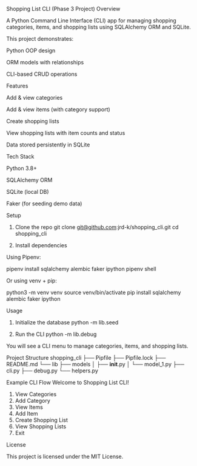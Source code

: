   Shopping List CLI (Phase 3 Project)
  Overview

A Python Command Line Interface (CLI) app for managing shopping categories, items, and shopping lists using SQLAlchemy ORM and SQLite.

This project demonstrates:

Python OOP design

ORM models with relationships

CLI-based CRUD operations

 Features

 Add & view categories

 Add & view items (with category support)

 Create shopping lists

 View shopping lists with item counts and status

 Data stored persistently in SQLite

 Tech Stack

Python 3.8+

SQLAlchemy ORM

SQLite (local DB)

Faker (for seeding demo data)

Setup
1. Clone the repo
git clone git@github.com:jrd-k/shopping_cli.git
cd shopping_cli

2. Install dependencies

Using Pipenv:

pipenv install sqlalchemy alembic faker ipython
pipenv shell


Or using venv + pip:

python3 -m venv venv
source venv/bin/activate
pip install sqlalchemy alembic faker ipython

Usage
1. Initialize the database
python -m lib.seed

2. Run the CLI
python -m lib.debug


You will see a CLI menu to manage categories, items, and shopping lists.

 Project Structure
 shopping_cli
├── Pipfile
├── Pipfile.lock
├── README.md
└── lib
    ├── models
    │   ├── __init__.py
    │   └── model_1.py
    ├── cli.py
    ├── debug.py
    └── helpers.py

 Example CLI Flow
Welcome to Shopping List CLI!
1. View Categories
2. Add Category
3. View Items
4. Add Item
5. Create Shopping List
6. View Shopping Lists
7. Exit

 License

This project is licensed under the MIT License.